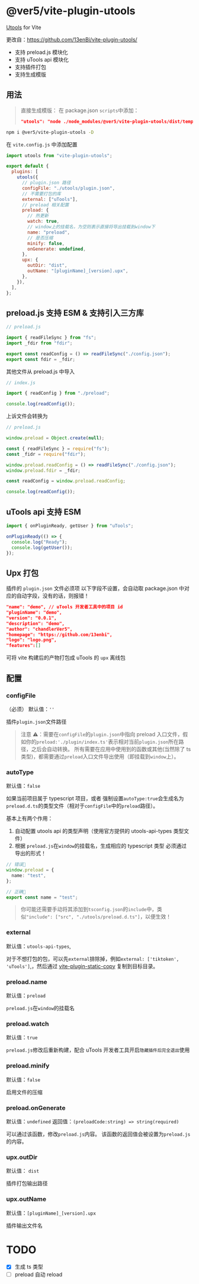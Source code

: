 # @ver5/vite-plugin-utools

<a href="http://www.u.tools/">Utools</a> for Vite

更改自：https://github.com/13enBi/vite-plugin-utools/

- 支持 preload.js 模块化
- 支持 uTools api 模块化
- 支持插件打包
- 支持生成模版

## 用法

> 直接生成模版：
> 在 package.json `scripts`中添加：
>
> ```json
> "utools": "node ./node_modules/@ver5/vite-plugin-utools/dist/template.js --dir utools",
> ```

```bash
npm i @ver5/vite-plugin-utools -D
```

在 `vite.config.js` 中添加配置

```js
import utools from "vite-plugin-utools";

export default {
  plugins: [
    utools({
      // plugin.json 路径
      configFile: "./utools/plugin.json",
      // 不需要打包的库
      external: ["uTools"],
      // preload 相关配置
      preload: {
        // 热更新
        watch: true,
        // window上的挂载名，为空则表示直接将导出挂载到window下
        name: "preload",
        // 是否压缩
        minify: false,
        onGenerate: undefined,
      },
      upx: {
        outDir: "dist",
        outName: "[pluginName]_[version].upx",
      },
    }),
  ],
};
```

## preload.js 支持 ESM & 支持引入三方库

```js
// preload.js

import { readFileSync } from "fs";
import _fdir from "fdir";

export const readConfig = () => readFileSync("./config.json");
export const fdir = _fdir;
```

其他文件从 preload.js 中导入

```js
// index.js

import { readConfig } from "./preload";

console.log(readConfig());
```

上诉文件会转换为

```js
// preload.js

window.preload = Object.create(null);

const { readFileSync } = require("fs");
const _fidr = require("fdir");

window.preload.readConfig = () => readFileSync("./config.json");
window.preload.fdir = _fdir;
```

```js
const readConfig = window.preload.readConfig;

console.log(readConfig());
```

## uTools api 支持 ESM

```js
import { onPluginReady, getUser } from "uTools";

onPluginReady(() => {
  console.log("Ready");
  console.log(getUser());
});
```

## Upx 打包

插件的 `plugin.json` 文件必须项
以下字段不设置，会自动取 package.json 中对应的自动字段，没有的话，则报错！

```json
"name": "demo", // uTools 开发者工具中的项目 id
"pluginName": "demo",
"version": "0.0.1",
"description": "demo",
"author": "chandlerVer5",
"homepage": "https://github.com/13enbi",
"logo": "logo.png",
"features":[]
```

可将 vite 构建后的产物打包成 uTools 的 `upx` 离线包

## 配置

### configFile

（必须）
默认值：`''`

插件`plugin.json`文件路径

> 注意 ⚠️：需要在`configFile`的`plugin.json`中指向 preload 入口文件，假如你的`preload:'./plugin/index.ts'`表示相对当前`plugin.json`所在路径，之后会自动转换。
> 所有需要在应用中使用到的函数或其他(当然除了 ts 类型)，都需要通过`preload`入口文件导出使用（即挂载到`window`上）。

### autoType

默认值：`false`

如果当前项目属于 typescript 项目，或者 强制设置`autoType:true`会生成名为`preload.d.ts`的类型文件（相对于`configFile`中的`preload`路径）。

基本上有两个作用：

1. 自动配置 utools api 的类型声明（使用官方提供的 utools-api-types 类型文件）
2. 根据 `preload.js`在`window`的挂载名，生成相应的 typescript 类型
   必须通过 导出的形式！

```ts
// 错误🙅
window.preload = {
  name: "test",
};

// 正确🙆
export const name = "test";
```

> 你可能还需要手动将其添加到`tsconfig.json`的`include`中，类似`"include": ["src", "./utools/preload.d.ts"]`，以便生效！

### external

默认值：`utools-api-types`,

对于不想打包的包，可以先`external`排除掉，例如`external: ['tiktoken', 'uTools']`,，然后通过 [vite-plugin-static-copy](https://github.com/sapphi-red/vite-plugin-static-copy) 复制到目标目录。

### preload.name

默认值：`preload`

`preload.js`在`window`的挂载名

### preload.watch

默认值：`true`

`preload.js`修改后重新构建，配合 uTools 开发者工具开启`隐藏插件后完全退出`使用

### preload.minify

默认值：`false`

启用文件的压缩

### preload.onGenerate

默认值：`undefined`
返回值：`(preloadCode:string) => string(required)`

可以通过该函数，修改`preload.js`内容。
该函数的返回值会被设置为`preload.js`的内容。

### upx.outDir

默认值： `dist`

插件打包输出路径

### upx.outName

默认值：`[pluginName]_[version].upx`

插件输出文件名

# TODO

- [x] 生成 ts 类型
- [ ] preload 自动 reload
